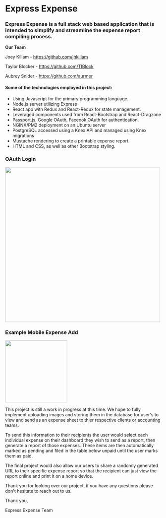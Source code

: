 <h1>Express Expense</h1>

<h3>Express Expense is a full stack web based application that is intended to simplify and streamline the expense report compiling process.</h3>

**Our Team**

Joey Killam - https://github.com/jhkillam

Taylor Blocker - https://github.com/TIBlock

Aubrey Snider - https://github.com/aurmer


<h4>Some of the technologies employed in this project:</h4>

- Using Javascript for the primary programming language.
- Node.js server utilizing Express
- React app with Redux and React-Redux for state management.
- Leveraged components used from React-Bootstrap and React-Dragzone
- Passport.js, Google OAuth, Faceook OAuth for authentication.
- NGINX/PM2 deployment on an Ubuntu server
- PostgreSQL accessed using a Knex API and managed using Knex migrations
- Mustache rendering to create a printable expense report. 
- HTML and CSS, as well as other Bootstrap styling. 


<h3>OAuth Login</h3>
<img style="width: 500px" src="https://media.giphy.com/media/JpeARj0vup1HItUOM6/giphy.gif">


<h3>Example Mobile Expense Add</h3>
<img style="width: 200px" src="https://media.giphy.com/media/dYf4pB549NUTAJT9aU/giphy.gif">



<p>
This project is still a work in progress at this time. We hope to fully implement uploading images and storing them in the database for user's to view and send as an expense sheet to thier respective clients or accounting teams.
</p>

<p>
To send this information to their recipients the user would select each individual expense on their dashboard they wish to send as a report, then generate a report of those expenses. These items are then automatically marked as pending and filed in the table below unpaid until the user marks them as paid.
</p>

<p>
The final project would also allow our users to share a randomly generated URL to their specific expense report so that the recipient can just view the report online and print it on a home device. 
</p>

<p>
Thank you for looking over our project, if you have any questions please don't hesitate to reach out to us. 

Thank you,

Express Expense Team
</p>